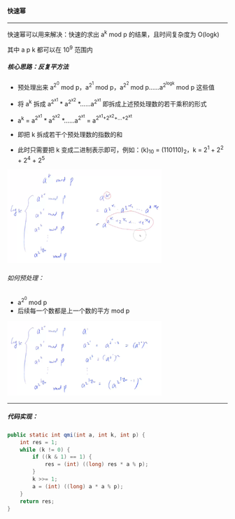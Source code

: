 #### 快速幂

-------------------

快速幂可以用来解决：快速的求出 a<sup>k</sup> mod p 的结果，且时间复杂度为 O(logk)

其中 a p k 都可以在 10<sup>9</sup> 范围内

##### 核心思路：反复平方法

- 预处理出来 a<sup>2<sup>0</sup></sup> mod p，a<sup>2<sup>1</sup></sup> mod p，a<sup>2<sup>2</sup></sup> mod p......a<sup>2<sup>logk</sup></sup> mod p 这些值

- 将 a<sup>k</sup> 拆成 a<sup>2<sup>x1</sup></sup> * a<sup>2<sup>x2</sup></sup> *......a<sup>2<sup>xt</sup></sup> 即拆成上述预处理数的若干乘积的形式
- a<sup>k</sup> = a<sup>2<sup>x1</sup></sup> * a<sup>2<sup>x2</sup></sup> *......a<sup>2<sup>xt</sup></sup> = a<sup>2<sup>x1</sup>+2<sup>x2</sup>+...+2<sup>xt</sup></sup> 
- 即把 k 拆成若干个预处理数的指数的和
- 此时只需要把 k 变成二进制表示即可，例如：(k)<sub>10</sub> = (110110)<sub>2</sub>，k = 2<sup>1 </sup>+ 2<sup>2</sup> + 2<sup>4</sup> + 2<sup>5</sup> 

<img src="https://raw.githubusercontent.com/DaoZuQieXing/Learn/main/img/算法基础课/算法基础课第四讲：数学知识/快速幂核心思路.png" alt="system call" style="max-width: 70%">

###### 如何预处理：

- a<sup>2<sup>0</sup></sup> mod p
- 后续每一个数都是上一个数的平方 mod p

<img src="https://raw.githubusercontent.com/DaoZuQieXing/Learn/main/img/算法基础课/算法基础课第四讲：数学知识/快速幂预处理.png" alt="system call" style="max-width: 70%">

----------------

##### 代码实现：

```java
public static int qmi(int a, int k, int p) {
    int res = 1;
    while (k != 0) {
        if ((k & 1) == 1) {
            res = (int) ((long) res * a % p);
        }
        k >>= 1;
        a = (int) ((long) a * a % p);
    }
    return res;
}
```

